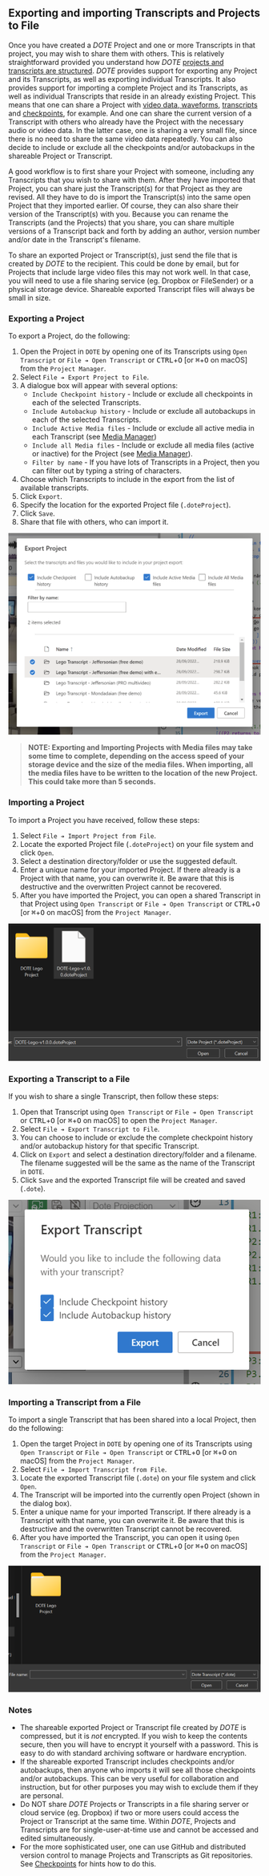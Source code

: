 ## Exporting and importing Transcripts and Projects to File

Once you have created a _DOTE_ Project and one or more Transcripts in that project, you may wish to share them with others.
This is relatively straightforward provided you understand how _DOTE_ [projects and transcripts are structured](projects.md).
_DOTE_ provides support for exporting any Project and its Transcripts, as well as exporting individual Transcripts.
It also provides support for importing a complete Project and its Transcripts, as well as individual Transcripts that reside in an already existing Project.
This means that one can share a Project with [video data, waveforms](video.md), [transcripts](transcript.md) and [checkpoints](versioncontrol.md), for example.
And one can share the current version of a Transcript with others who already have the Project with the necessary audio or video data.
In the latter case, one is sharing a very small file, since there is no need to share the same video data repeatedly.
You can also decide to include or exclude all the checkpoints and/or autobackups in the shareable Project or Transcript.

A good workflow is to first share your Project with someone, including any Transcripts that you wish to share with them.
After they have imported that Project, you can share just the Transcript(s) for that Project as they are revised.
All they have to do is import the Transcript(s) into the same open Project that they imported earlier.
Of course, they can also share their version of the Transcript(s) with you.
Because you can rename the Transcripts (and the Projects) that you share, you can share multiple versions of a Transcript back and forth by adding an author, version number and/or date in the Transcript's filename.

To share an exported Project or Transcript(s), just send the file that is created by _DOTE_ to the recipient.
This could be done by email, but for Projects that include large video files this may not work well.
In that case, you will need to use a file sharing service (eg. Dropbox or FileSender) or a physical storage device.
Shareable exported Transcript files will always be small in size.

### Exporting a Project <a id='export-project'></a>

To export a Project, do the following:

1. Open the Project in `DOTE` by opening one of its Transcripts using `Open Transcript` or `File ➔ Open Transcript` or <kbd>CTRL</kbd>+<kbd>O</kbd> [or <kbd>⌘</kbd>+<kbd>O</kbd> on macOS] from the `Project Manager`.
2. Select `File ➔ Export Project to File`.
3. A dialogue box will appear with several options:
    - `Include Checkpoint history` - Include or exclude all checkpoints in each of the selected Transcripts.
    - `Include Autobackup history` - Include or exclude all autobackups in each of the selected Transcripts.
    - `Include Active Media files` - Include or exclude all active media in each Transcript (see [Media Manager](media.md))
    - `Include all Media files` - Include or exclude all media files (active or inactive) for the Project (see [Media Manager](media.md)).
    - `Filter by name` - If you have lots of Transcripts in a Project, then you can filter out by typing a string of characters.
4. Choose which Transcripts to include in the export from the list of available transcripts.
5. Click `Export`.
6. Specify the location for the exported Project file (`.doteProject`).
7. Click `Save`.
8. Share that file with others, who can import it.

[![Export Project](images/import/export-project.png)](images/import/export-project.png)

> **NOTE: Exporting and Importing Projects with Media files may take some time to complete, depending on the access speed of your storage device and the size of the media files. When importing, all the media files have to be written to the location of the new Project. This could take more than 5 seconds.**

### Importing a Project <a id='import-project'></a>

To import a Project you have received, follow these steps:

1. Select `File ➔ Import Project from File`.
1. Locate the exported Project file (`.doteProject`) on your file system and click `Open`.
1. Select a destination directory/folder or use the suggested default.
1. Enter a unique name for your imported Project.
If there already is a Project with that name, you can overwrite it.
Be aware that this is destructive and the overwritten Project cannot be recovered.
1. After you have imported the Project, you can open a shared Transcript in that Project using `Open Transcript` or `File ➔ Open Transcript` or <kbd>CTRL</kbd>+<kbd>O</kbd> [or <kbd>⌘</kbd>+<kbd>O</kbd> on macOS] from the `Project Manager`.

[![Import Project](images/import/import-project.png)](images/import/import-project.png)

### Exporting a Transcript to a File <a id='export-transcript'></a>

If you wish to share a single Transcript, then follow these steps:

1. Open that Transcript using `Open Transcript` or `File ➔ Open Transcript` or <kbd>CTRL</kbd>+<kbd>O</kbd> [or <kbd>⌘</kbd>+<kbd>O</kbd> on macOS] to open the `Project Manager`.
1. Select `File ➔ Export Transcript to File`.
1. You can choose to include or exclude the complete checkpoint history and/or autobackup history for that specific Transcript.
1. Click on `Export` and select a destination directory/folder and a filename.
The filename suggested will be the same as the name of the Transcript in `DOTE`.
1. Click `Save` and the exported Transcript file will be created and saved (`.dote`).

[![Export Transcript to File](images/import/export-transcript.png)](images/import/export-transcript.png)

### Importing a Transcript from a File <a id='import-transcript'></a>

To import a single Transcript that has been shared into a local Project, then do the following:

1. Open the target Project in `DOTE` by opening one of its Transcripts using `Open Transcript` or `File ➔ Open Transcript` or <kbd>CTRL</kbd>+<kbd>O</kbd> [or <kbd>⌘</kbd>+<kbd>O</kbd> on macOS] from the `Project Manager`.
1. Select `File ➔ Import Transcript from File`.
1. Locate the exported Transcript file (`.dote`) on your file system and click `Open`.
1. The Transcript will be imported into the currently open Project (shown in the dialog box).
1. Enter a unique name for your imported Transcript.
If there already is a Transcript with that name, you can overwrite it.
Be aware that this is destructive and the overwritten Transcript cannot be recovered.
1. After you have imported the Transcript, you can open it using `Open Transcript` or `File ➔ Open Transcript` or <kbd>CTRL</kbd>+<kbd>O</kbd> [or <kbd>⌘</kbd>+<kbd>O</kbd> on macOS] from the `Project Manager`.

[![Import Transcript from File](images/import/import-transcript.png)](images/import/import-transcript.png)

### Notes

- The shareable exported Project or Transcript file created by _DOTE_ is compressed, but it is _not_ encrypted.
If you wish to keep the contents secure, then you will have to encrypt it yourself with a password.
This is easy to do with standard archiving software or hardware encryption.
- If the shareable exported Transcript includes checkpoints and/or autobackups, then anyone who imports it will see all those checkpoints and/or autobackups.
This can be very useful for collaboration and instruction, but for other purposes you may wish to exclude them if they are personal.
- Do NOT share _DOTE_ Projects or Transcripts in a file sharing server or cloud service (eg. Dropbox) if two or more users could access the Project or Transcript at the same time.
Within _DOTE_, Projects and Transcripts are for single-user-at-time use and cannot be accessed and edited simultaneously.
- For the more sophisticated user, one can use GitHub and distributed version control to manage Projects and Transcripts as Git repositories.
See [Checkpoints](versioncontrol.md) for hints how to do this.
